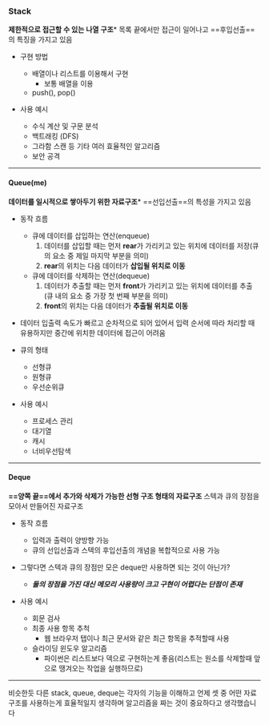 ### Stack

**제한적으로 접근할 수 있는 나열 구조***
목록 끝에서만 접근이 일어나고 ==후입선출==의 특징을 가지고 있음

- 구현 방법
	- 배열이나 리스트를 이용해서 구현
		- 보통 배열을 이용
	- push(), pop()

- 사용 예시
	- 수식 계산 및 구문 분석
	- 백트래킹 (DFS)
	- 그라함 스캔 등 기타 여러 효율적인 알고리즘
	- 보안 공격

---
#### Queue(me)

**데이터를 일시적으로 쌓아두기 위한 자료구조***
==선입선출==의 특성을 가지고 있음

- 동작 흐름
	- 큐에 데이터를 삽입하는 연산(enqueue)
		1. 데이터를 삽입할 때는 먼저 **rear**가 가리키고 있는 위치에 데이터를 저장(큐의 요소 중 제일 마지막 부분을 의미)
		2. **rear**의 위치는 다음 데이터가 **삽입될 위치로 이동**
	- 큐에 데이터를 삭제하는 연산(dequeue)
		1. 데이터가 추출할 때는 먼저 **front**가 가리키고 있는 위치에 데이터를 추출(큐 내의 요소 중 가장 첫 번째 부분을 의미)
		2. **front**의 위치는 다음 데이터가 **추출될 위치로 이동**

- 데이터 입출력 속도가 빠르고 순차적으로 되어 있어서 입력 순서에 따라 처리할 때 유용하지만 중간에 위치한 데이터에 접근이 어려움

- 큐의 형태
	- 선형큐
	- 원형큐
	- 우선순위큐

- 사용 예시
	- 프로세스 관리
	- 대기열
	- 캐시
	- 너비우선탐색

---
#### Deque

**==양쪽 끝==에서 추가와 삭제가 가능한 선형 구조 형태의 자료구조**
스텍과 큐의 장점을 모아서 만들어진 자료구조

- 동작 흐름
	- 입력과 출력이 양방향 가능
	- 큐의 선입선출과 스텍의 후입선출의 개념을 복합적으로 사용 가능

- 그렇다면 스텍과 큐의 장점만 모은 deque만 사용하면 되는 것이 아닌가?
	- ***둘의 장점을 가진 대신 메모리 사용량이 크고 구현이 어렵다는 단점이 존재***

- 사용 예시
	- 회문 검사
	- 최종 사용 항목 추척
		- 웹 브라우저 탭이나 최근 문서와 같은 최근 항목을 추적할때 사용
	- 슬라이딩 윈도우 알고리즘
		- 파이썬은 리스트보다 덱으로 구현하는게 좋음(리스트는 원소를 삭제할때 앞으로 땡겨오는 작업을 실행하므로)

---

비슷한듯 다른 stack, queue, deque는 각자의 기능을 이해하고 언제 셋 중 어떤 자료구조를 사용하는게 효율적일지 생각하며 알고리즘을 짜는 것이 중요하다고 생각했습니다